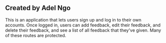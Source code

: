 ## Created by Adel Ngo

This is an application that lets users sign up and log in to their own accounts. Once logged in, users can add feedback, edit their feedback,
and delete their feedback, and see a list of all feedback that they've given. Many of these routes are protected. 